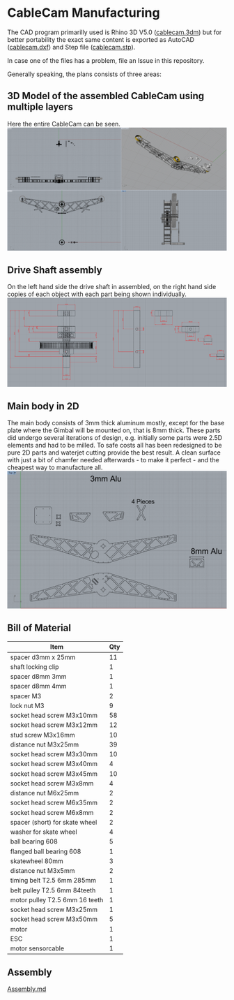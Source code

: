# CableCam Manufacturing

The CAD program primarilly used is Rhino 3D V5.0 ([cablecam.3dm](https://github.com/wernerdaehn/cablecam/raw/master/cablecam.3dm)) but for better portability the exact same content is exported as AutoCAD ([cablecam.dxf](https://github.com/wernerdaehn/cablecam/raw/master/cablecam.dxf)) and Step file ([cablecam.stp](https://github.com/wernerdaehn/cablecam/raw/master/cablecam.stp)).

In case one of the files has a problem, file an Issue in this repository.

Generally speaking, the plans consists of three areas:

## 3D Model of the assembled CableCam using multiple layers
Here the entire CableCam can be seen.
![CableCam_Plan_3D.png](CableCam_Plan_3D.png)

## Drive Shaft assembly
On  the left hand side the drive shaft in assembled, on the right hand side copies of each object with each part being shown individually.
![Drive_Shaft.png](Drive_Shaft.png)

## Main body in 2D
The main body consists of 3mm thick aluminum mostly, except for the base plate where the Gimbal will be mounted on, that is 8mm thick.
These parts did undergo several iterations of design, e.g. initially some parts were 2.5D elements and had to be milled. To safe costs all has been redesigned to be pure 2D parts and waterjet cutting provide the best result. A clean surface with just a bit of chamfer needed afterwards - to make it perfect - and the cheapest way to manufacture all.
![Waterjet_2D_cutting.png](Waterjet_2D_cutting.png)

## Bill of Material

Item | Qty
-----|-----
spacer d3mm x 25mm | 11
shaft locking clip | 1
spacer d8mm 3mm | 1
spacer d8mm 4mm | 1
spacer M3 | 2
lock nut M3 | 9
socket head screw M3x10mm | 58
socket head screw M3x12mm | 12
stud screw M3x16mm | 10
distance nut M3x25mm | 39
socket head screw M3x30mm | 10
socket head screw M3x40mm | 4
socket head screw M3x45mm | 10
socket head screw M3x8mm | 4
distance nut M6x25mm | 2
socket head screw M6x35mm | 2
socket head screw M6x8mm | 2
spacer (short) for skate wheel | 2
washer for skate wheel | 4
ball bearing 608 | 5
flanged ball bearing 608 | 1
skatewheel 80mm | 3
distance nut M3x5mm | 2
timing belt T2.5 6mm 285mm | 1
belt pulley T2.5 6mm 84teeth | 1
motor pulley T2.5 6mm 16 teeth | 1
socket head screw M3x25mm | 1
socket head screw M3x50mm | 5
motor | 1
ESC | 1
motor sensorcable | 1


## Assembly

[Assembly.md](Assembly.md)
